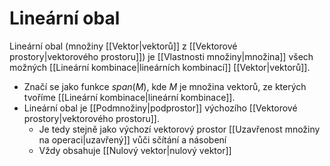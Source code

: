 # Lineární obal
Lineární obal (množiny [[Vektor|vektorů]] z [[Vektorové prostory|vektorového prostoru]]) je [[Vlastnosti množiny|množina]] všech možných [[Lineární kombinace|lineárních kombinací]] [[Vektor|vektorů]].

- Značí se jako funkce $span(M)$, kde $M$ je množina vektorů, ze kterých tvoříme [[Lineární kombinace|lineární kombinace]].
- Lineární obal je [[Podmnožiny|podprostor]]  výchozího [[Vektorové prostory|vektorového prostoru]].
	- Je tedy stejně jako výchozí vektorový prostor [[Uzavřenost množiny na operaci|uzavřený]] vůči sčítání a násobení
	- Vždy obsahuje [[Nulový vektor|nulový vektor]]